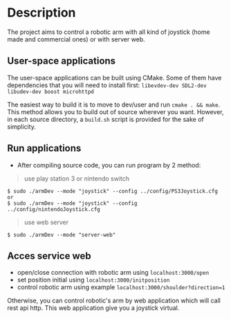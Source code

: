 # Description
The project aims to control a robotic arm with all kind of joystick (home made and commercial ones) or with server web.

## User-space applications

The user-space applications can be built using CMake. Some of them have dependencies that you will need to install first: `libevdev-dev SDL2-dev libudev-dev boost microhttpd`

The easiest way to build it is to move to dev/user and run `cmake . && make`. This method allows you to build out of source wherever you want.
However, in each source directory, a `build.sh` script is provided for the sake of simplicity.

## Run applications
- After compiling source code, you can run program by 2 method:
> use play station 3 or nintendo switch

```
$ sudo ./armDev --mode "joystick" --config ../config/PS3Joystick.cfg
or 
$ sudo ./armDev --mode "joystick" --config ../config/nintendoJoystick.cfg
```

> use web server

```
$ sudo ./armDev --mode "server-web"
```

## Acces service web

- open/close connection with robotic arm using `localhost:3000/open`
- set position initial using `localhost:3000/initposition`
- control robotic arm using example `localhost:3000/shoulder?direction=1`

Otherwise, you can control robotic's arm by web application which will call rest api http. This web application give you a joystick virtual.  